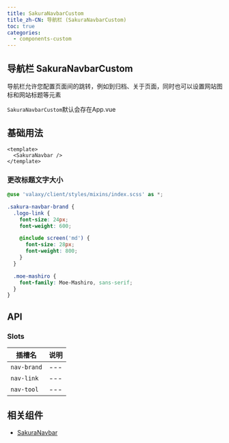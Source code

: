 ```yaml
---
title: SakuraNavbarCustom
title_zh-CN: 导航栏 (SakuraNavbarCustom)
toc: true
categories:
  - components-custom
---
```


## 导航栏 SakuraNavbarCustom

导航栏允许您配置页面间的跳转，例如到归档、关于页面，同时也可以设置网站图标和网站标题等元素

`SakuraNavbarCustom`默认会存在App.vue

## 基础用法

```vue
<template>
  <SakuraNavbar />
</template>
```

### 更改标题文字大小

```scss {1,5-6,9-10}
@use 'valaxy/client/styles/mixins/index.scss' as *;

.sakura-navbar-brand {
  .logo-link {
    font-size: 24px;
    font-weight: 600;

    @include screen('md') {
      font-size: 28px;
      font-weight: 800;
    }
  }

  .moe-mashiro {
    font-family: Moe-Mashiro, sans-serif;
  }
}
```

## API

### Slots

| 插槽名      | 说明 |
| ----------- | ---- |
| `nav-brand` | ---  |
| `nav-link`  | ---  |
| `nav-tool`  | ---  |

## 相关组件

- [SakuraNavbar](/components/SakuraNavbar)
